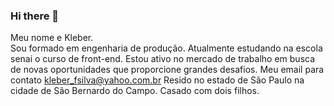 ### Hi there 👋
Meu  nome  e Kleber.  
Sou  formado em engenharia de produção.
Atualmente estudando na escola senai o curso de front-end.
Estou ativo no mercado de trabalho em busca de novas oportunidades que proporcione grandes desafios.
Meu email para contato kleber_fsilva@yahoo.com.br
Resido no estado de São Paulo na cidade de São Bernardo do Campo.
Casado com dois filhos.
